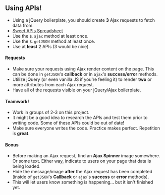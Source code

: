 ## Using APIs!

* Using a jQuery boilerplate, you should create **3** Ajax requests to fetch data from:
* [Sweet APIs Spreadsheet](https://docs.google.com/spreadsheets/d/1CTyNpoL7poPd-MxZ89Rw88C0APjCbI8XEVV7J1d2HpU/edit#gid=0)
* Use the `$.ajax` method at least once.
* Use the `$.getJSON` method at least once.
* Use at **least** 2 APIs (3 would be nice).

#### Requests

* Make sure your requests using Ajax render content on the page. This can be done in `getJSON`'s **callback** or in `ajax`'s **success/error** methods.
* Utilize jQuery (or even vanilla JS if you're feeling it) to render **two** or more attributes from each Ajax request.
* Have all of the requests visible on your jQuery/Ajax boilerplate.

#### Teamwork!

* Work in groups of 2-3 on this project.
* It might be a good idea to research the APIs and test them prior to writing code. Some of these APIs could be out of date!
* Make sure everyone writes the code. Practice makes perfect. Repetition is **great**.


#### Bonus

* Before making an Ajax request, find an **Ajax Spinner** image somewhere. Or some text. Either way, indicate to users on your page that data is being loaded.
* Hide the message/image **after** the Ajax request has been completed (inside of `getJSON`'s **Callback** or `ajax`'s **success** or **error** methods).
* This will let users know something is happening... but it isn't finished yet.
